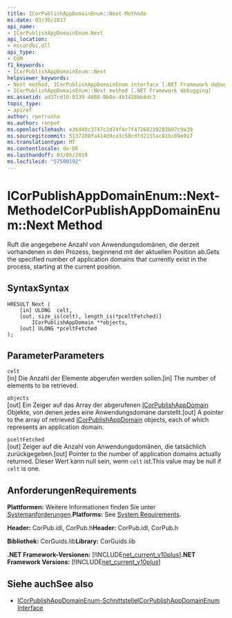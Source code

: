 ```yaml
---
title: ICorPublishAppDomainEnum::Next-Methode
ms.date: 03/30/2017
api_name:
- ICorPublishAppDomainEnum.Next
api_location:
- mscordbi.dll
api_type:
- COM
f1_keywords:
- ICorPublishAppDomainEnum::Next
helpviewer_keywords:
- Next method, ICorPublishAppDomainEnum interface [.NET Framework debugging]
- ICorPublishAppDomainEnum::Next method [.NET Framework debugging]
ms.assetid: ad37cd10-0339-4d08-9b0e-4b3428bb4dc3
topic_type:
- apiref
author: rpetrusha
ms.author: ronpet
ms.openlocfilehash: e36d48c3747c2d74f4c7f47268219283b07c9a39
ms.sourcegitcommit: 5137208fa414d9ca3c58cdfd2155ac81bc89e917
ms.translationtype: MT
ms.contentlocale: de-DE
ms.lasthandoff: 03/06/2019
ms.locfileid: "57500192"
---
```

# <a name="icorpublishappdomainenumnext-method"></a><span data-ttu-id="7b1c3-102">ICorPublishAppDomainEnum::Next-Methode</span><span class="sxs-lookup"><span data-stu-id="7b1c3-102">ICorPublishAppDomainEnum::Next Method</span></span>
<span data-ttu-id="7b1c3-103">Ruft die angegebene Anzahl von Anwendungsdomänen, die derzeit vorhandenen in den Prozess, beginnend mit der aktuellen Position ab.</span><span class="sxs-lookup"><span data-stu-id="7b1c3-103">Gets the specified number of application domains that currently exist in the process, starting at the current position.</span></span>  
  
## <a name="syntax"></a><span data-ttu-id="7b1c3-104">Syntax</span><span class="sxs-lookup"><span data-stu-id="7b1c3-104">Syntax</span></span>  
  
```  
HRESULT Next (  
    [in] ULONG  celt,  
    [out, size_is(celt), length_is(*pceltFetched)]   
        ICorPublishAppDomain **objects,  
    [out] ULONG *pceltFetched  
);  
```  
  
## <a name="parameters"></a><span data-ttu-id="7b1c3-105">Parameter</span><span class="sxs-lookup"><span data-stu-id="7b1c3-105">Parameters</span></span>  
 `celt`  
 <span data-ttu-id="7b1c3-106">[in] Die Anzahl der Elemente abgerufen werden sollen.</span><span class="sxs-lookup"><span data-stu-id="7b1c3-106">[in] The number of elements to be retrieved.</span></span>  
  
 `objects`  
 <span data-ttu-id="7b1c3-107">[out] Ein Zeiger auf das Array der abgerufenen [ICorPublishAppDomain](../../../../docs/framework/unmanaged-api/debugging/icorpublishappdomain-interface.md) Objekte, von denen jedes eine Anwendungsdomäne darstellt.</span><span class="sxs-lookup"><span data-stu-id="7b1c3-107">[out] A pointer to the array of retrieved [ICorPublishAppDomain](../../../../docs/framework/unmanaged-api/debugging/icorpublishappdomain-interface.md) objects, each of which represents an application domain.</span></span>  
  
 `pceltFetched`  
 <span data-ttu-id="7b1c3-108">[out] Zeiger auf die Anzahl von Anwendungsdomänen, die tatsächlich zurückgegeben.</span><span class="sxs-lookup"><span data-stu-id="7b1c3-108">[out] Pointer to the number of application domains actually returned.</span></span> <span data-ttu-id="7b1c3-109">Dieser Wert kann null sein, wenn `celt` ist.</span><span class="sxs-lookup"><span data-stu-id="7b1c3-109">This value may be null if `celt` is one.</span></span>  
  
## <a name="requirements"></a><span data-ttu-id="7b1c3-110">Anforderungen</span><span class="sxs-lookup"><span data-stu-id="7b1c3-110">Requirements</span></span>  
 <span data-ttu-id="7b1c3-111">**Plattformen:** Weitere Informationen finden Sie unter [Systemanforderungen](../../../../docs/framework/get-started/system-requirements.md).</span><span class="sxs-lookup"><span data-stu-id="7b1c3-111">**Platforms:** See [System Requirements](../../../../docs/framework/get-started/system-requirements.md).</span></span>  
  
 <span data-ttu-id="7b1c3-112">**Header:** CorPub.idl, CorPub.h</span><span class="sxs-lookup"><span data-stu-id="7b1c3-112">**Header:** CorPub.idl, CorPub.h</span></span>  
  
 <span data-ttu-id="7b1c3-113">**Bibliothek:** CorGuids.lib</span><span class="sxs-lookup"><span data-stu-id="7b1c3-113">**Library:** CorGuids.lib</span></span>  
  
 <span data-ttu-id="7b1c3-114">**.NET Framework-Versionen:** [!INCLUDE[net_current_v10plus](../../../../includes/net-current-v10plus-md.md)]</span><span class="sxs-lookup"><span data-stu-id="7b1c3-114">**.NET Framework Versions:** [!INCLUDE[net_current_v10plus](../../../../includes/net-current-v10plus-md.md)]</span></span>  
  
## <a name="see-also"></a><span data-ttu-id="7b1c3-115">Siehe auch</span><span class="sxs-lookup"><span data-stu-id="7b1c3-115">See also</span></span>
- [<span data-ttu-id="7b1c3-116">ICorPublishAppDomainEnum-Schnittstelle</span><span class="sxs-lookup"><span data-stu-id="7b1c3-116">ICorPublishAppDomainEnum Interface</span></span>](../../../../docs/framework/unmanaged-api/debugging/icorpublishappdomainenum-interface.md)

